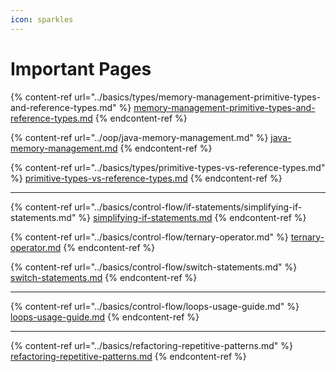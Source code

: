 ```yaml
---
icon: sparkles
---
```


# Important Pages

{% content-ref url="../basics/types/memory-management-primitive-types-and-reference-types.md" %}
[memory-management-primitive-types-and-reference-types.md](../basics/types/memory-management-primitive-types-and-reference-types.md)
{% endcontent-ref %}

{% content-ref url="../oop/java-memory-management.md" %}
[java-memory-management.md](../oop/java-memory-management.md)
{% endcontent-ref %}

{% content-ref url="../basics/types/primitive-types-vs-reference-types.md" %}
[primitive-types-vs-reference-types.md](../basics/types/primitive-types-vs-reference-types.md)
{% endcontent-ref %}

***

{% content-ref url="../basics/control-flow/if-statements/simplifying-if-statements.md" %}
[simplifying-if-statements.md](../basics/control-flow/if-statements/simplifying-if-statements.md)
{% endcontent-ref %}

{% content-ref url="../basics/control-flow/ternary-operator.md" %}
[ternary-operator.md](../basics/control-flow/ternary-operator.md)
{% endcontent-ref %}

{% content-ref url="../basics/control-flow/switch-statements.md" %}
[switch-statements.md](../basics/control-flow/switch-statements.md)
{% endcontent-ref %}

***

{% content-ref url="../basics/control-flow/loops-usage-guide.md" %}
[loops-usage-guide.md](../basics/control-flow/loops-usage-guide.md)
{% endcontent-ref %}

***

{% content-ref url="../basics/refactoring-repetitive-patterns.md" %}
[refactoring-repetitive-patterns.md](../basics/refactoring-repetitive-patterns.md)
{% endcontent-ref %}






